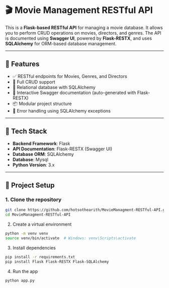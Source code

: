 # 🎬 Movie Management RESTful API

This is a **Flask-based RESTful API** for managing a movie database. It allows you to perform CRUD operations on movies, directors, and genres. The API is documented using **Swagger UI**, powered by **Flask-RESTX**, and uses **SQLAlchemy** for ORM-based database management.

---

## 🚀 Features

- ✅ RESTful endpoints for Movies, Genres, and Directors
- 🔁 Full CRUD support
- 🧩 Relational database with SQLAlchemy
- 📄 Interactive Swagger documentation (auto-generated with Flask-RESTX)
- 📦 Modular project structure
- 🔐 Error handling using SQLAlchemy exceptions

---

## 🧰 Tech Stack

- **Backend Framework**: Flask  
- **API Documentation**: Flask-RESTX (Swagger UI)  
- **Database ORM**: SQLAlchemy  
- **Database**: Mysql
- **Python Version**: 3.x

---

## 📂 Project Setup

### 1. Clone the repository

```bash
git clone https://github.com/hotsothearith/MovieManagment-RESTful-API.git
cd MovieManagment-RESTful-API
```
2. Create a virtual environment
```bash
python -m venv venv
source venv/bin/activate  # Windows: venv\Scripts\activate
```
3. Install dependencies
```bash
pip install -r requirements.txt
pip install Flask Flask-RESTX Flask-SQLAlchemy

```
4. Run the app
```bash
python app.py
```
